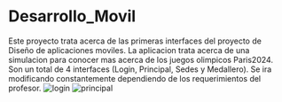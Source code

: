 # Desarrollo_Movil
Este proyecto trata acerca de las primeras interfaces del proyecto de Diseño de aplicaciones moviles.
La aplicacion trata acerca de una simulacion para conocer mas acerca de los juegos olimpicos Paris2024.
Son un total de 4 interfaces (Login, Principal, Sedes y Medallero).
Se ira modificando constantemente dependiendo de los requerimientos del profesor.
![login](https://github.com/Israel1415/Desarrollo_Movil/assets/144866761/33a52b1d-f62e-4bd3-b496-22ebcf79cb0a)
![principal](https://github.com/Israel1415/Desarrollo_Movil/assets/144866761/99f3f530-4a3a-4fcf-a5a9-e228bc48b0a1)
